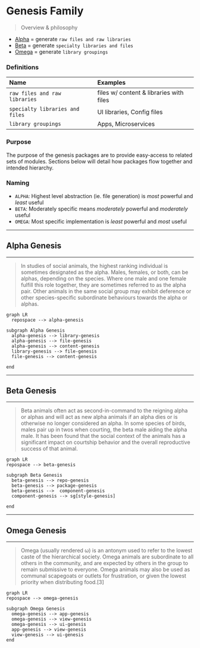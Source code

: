 # Genesis Family

> Overview & philosophy

* [Alpha](##Alpha-Genesis) = generate `raw files and raw libraries`
* [Beta](##Beta-Genesis) = generate `specialty libraries and files`
* [Omega](##Omega-Genesis) = generate `library groupings`

### Definitions

| Name                            | Examples                                |
| :------------------------------ | :-------------------------------------- |
| `raw files and raw libraries`   | files w/ content & libraries with files |
| `specialty libraries and files` | UI libraries, Config files              |
| `library groupings`             | Apps, Microservices                     |

### Purpose

The purpose of the genesis packages are to provide easy-access to related sets of modules. Sections below will detail how packages flow together and intended hierarchy.

### Naming

* `ALPHA`: Highest level abstraction (ie. file generation) is _most_ powerful and _least_ useful
* `BETA`: Moderately specific means _moderately_ powerful and _moderately_ useful
* `OMEGA`: Most specific implementation is _least_ powerful and _most_ useful

---

## Alpha Genesis

---

> In studies of social animals, the highest ranking individual is sometimes designated as the alpha. Males, females, or both, can be alphas, depending on the species. Where one male and one female fulfill this role together, they are sometimes referred to as the alpha pair. Other animals in the same social group may exhibit deference or other species-specific subordinate behaviours towards the alpha or alphas.

```mermaid
graph LR
  repospace --> alpha-genesis

subgraph Alpha Genesis
  alpha-genesis --> library-genesis
  alpha-genesis --> file-genesis
  alpha-genesis --> content-genesis
  library-genesis --> file-genesis
  file-genesis --> content-genesis

end
```

---

## Beta Genesis

---

> Beta animals often act as second-in-command to the reigning alpha or alphas and will act as new alpha animals if an alpha dies or is otherwise no longer considered an alpha. In some species of birds, males pair up in twos when courting, the beta male aiding the alpha male. It has been found that the social context of the animals has a significant impact on courtship behavior and the overall reproductive success of that animal.

```mermaid
graph LR
repospace --> beta-genesis

subgraph Beta Genesis
  beta-genesis --> repo-genesis
  beta-genesis --> package-genesis
  beta-genesis -->  component-genesis
  component-genesis --> sg[style-genesis]

end
```

---

## Omega Genesis

---

> Omega (usually rendered ω) is an antonym used to refer to the lowest caste of the hierarchical society. Omega animals are subordinate to all others in the community, and are expected by others in the group to remain submissive to everyone. Omega animals may also be used as communal scapegoats or outlets for frustration, or given the lowest priority when distributing food.[3]

```mermaid
graph LR
repospace --> omega-genesis

subgraph Omega Genesis
  omega-genesis --> app-genesis
  omega-genesis --> view-genesis
  omega-genesis --> ui-genesis
  app-genesis --> view-genesis
  view-genesis --> ui-genesis
end
```
